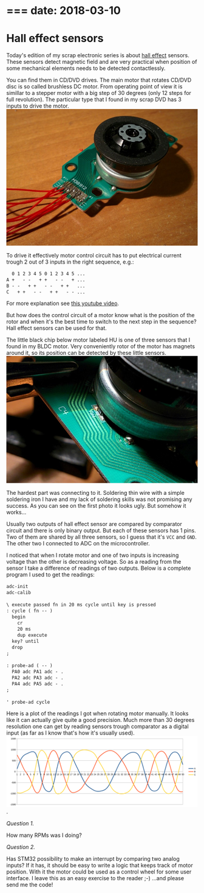 ===
date: 2018-03-10
===
# Hall effect sensors
Today's edition of my scrap electronic series is about
[hall effect](https://en.wikipedia.org/wiki/Hall_effect) sensors.
These sensors detect magnetic field and are very practical when position of
some mechanical elements needs to be detected contactlessly.

You can find them in CD/DVD drives. The main motor that rotates CD/DVD disc
is so called brushless DC motor. From operating point of view it is simillar
to a stepper motor with a big step of 30 degrees (only 12 steps for full revolution).
The particular type that I found in my scrap DVD has 3 inputs to drive the motor.
![BLDC motor from DVD](005-1.jpg)

To drive it effectively motor control circuit has to put electrical current
trough 2 out of 3 inputs in the right sequence, e.g.:
```
  0 1 2 3 4 5 0 1 2 3 4 5 ...
A +   - -   + +   - -   + ...
B - -   + +   - -   + +   ...
C   + +   - -   + +   - - ...
```
For more explanation see [this youtube video](https://youtu.be/ZAY5JInyHXY).

But how does the control circuit of a motor know what is the position of the rotor
and when it's the best time to switch to the next step in the sequence?
Hall effect sensors can be used for that.

The little black chip below motor labeled HU is one of three sensors that I
found in my BLDC motor.
Very conveniently rotor of the motor has magnets around it, so its position can
be detected by these little sensors.
![Hall effect sensor below BLDC](005-2.jpg)

The hardest part was connecting to it. Soldering thin wire with a simple soldering
iron I have and my lack of soldering skills was not promising any success.
As you can see on the first photo it looks ugly. But somehow it works...

Usually two outputs of hall effect sensor are compared by comparator circuit
and there is only binary output. But each of these sensors has 1 pins.
Two of them are shared by all three sensors, so I guess that it's `VCC` and `GND`.
The other two I connected to ADC on the microcontroller.

I noticed that when I rotate motor and one of two inputs is increasing voltage
than the other is decreasing voltage. So as a reading from the sensor I take
a difference of readings of two outputs. Below is a complete program I used
to get the readings:

```forth
adc-init
adc-calib

\ execute passed fn in 20 ms cycle until key is pressed
: cycle ( fn -- )
  begin
    cr
    20 ms
    dup execute
  key? until
  drop
;

: probe-ad ( -- )
  PA0 adc PA1 adc - .
  PA2 adc PA3 adc - .
  PA4 adc PA5 adc - .
;

' probe-ad cycle
```

Here is a plot of the readings I got when rotating motor manually.
It looks like it can actually give quite a good precision. Much more
than 30 degrees resolution one can get by reading sensors trough comparator
as a digital input (as far as I know that's how it's usually used).
![Plot of hall sensor readings](005-3.svg).

*Question 1.*

How many RPMs was I doing?

*Question 2.*

Has STM32 possibility to make an interrupt by comparing two analog inputs?
If it has, it should be easy to write a logic that keeps track of motor position.
With it the motor could be used as a control wheel for some user interface.
I leave this as an easy exercise to the reader ;-)
...and please send me the code!
